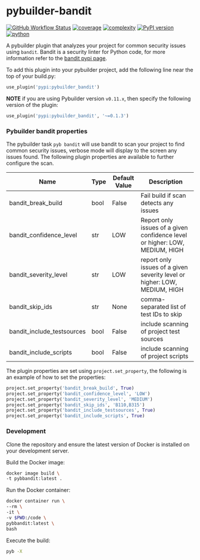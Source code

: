 # pybuilder-bandit
[![GitHub Workflow Status](https://github.com/soda480/pybuilder-bandit/workflows/build/badge.svg)](https://github.com/soda480/pybuilder-bandit/actions)
[![coverage](https://img.shields.io/badge/coverage-100%25-brightgreen)](https://pybuilder.io/)
[![complexity](https://img.shields.io/badge/complexity-A-brightgreen)](https://radon.readthedocs.io/en/latest/api.html#module-radon.complexity)
[![PyPI version](https://badge.fury.io/py/pybuilder-bandit.svg)](https://badge.fury.io/py/pybuilder-bandit)
[![python](https://img.shields.io/badge/python-3.7%20%7C%203.8%20%7C%203.9%20%7C%203.10-teal)](https://www.python.org/downloads/)

A pybuilder plugin that analyzes your project for common security issues using `bandit`. Bandit is a security linter for Python code, for more information refer to the [bandit pypi page](https://pypi.org/project/bandit/).

To add this plugin into your pybuilder project, add the following line near the top of your build.py:
```python
use_plugin('pypi:pybuilder_bandit')
```

**NOTE** if you are using Pybuilder version `v0.11.x`, then specify the following version of the plugin:
```python
use_plugin('pypi:pybuilder_bandit', '~=0.1.3')
```

### Pybuilder bandit properties

The pybuilder task `pyb bandit` will use bandit to scan your project to find common security issues, verbose mode will display to the screen any issues found. The following plugin properties are available to further configure the scan.

Name | Type | Default Value | Description
-- | -- | -- | --
bandit_break_build | bool | False | Fail build if scan detects any issues
bandit_confidence_level | str | LOW | Report only issues of a given confidence level or higher: LOW, MEDIUM, HIGH
bandit_severity_level | str | LOW | report only issues of a given severity level or higher: LOW, MEDIUM, HIGH
bandit_skip_ids | str | None | comma-separated list of test IDs to skip
bandit_include_testsources | bool | False | include scanning of project test sources
bandit_include_scripts | bool | False | include scanning of project scripts

The plugin properties are set using `project.set_property`, the following is an example of how to set the properties:

```Python
project.set_property('bandit_break_build', True)
project.set_property('bandit_confidence_level', 'LOW')
project.set_property('bandit_severity_level', 'MEDIUM')
project.set_property('bandit_skip_ids', 'B110,B315')
project.set_property('bandit_include_testsources', True)
project.set_property('bandit_include_scripts', True)
```

### Development

Clone the repository and ensure the latest version of Docker is installed on your development server.

Build the Docker image:
```sh
docker image build \
-t pybbandit:latest .
```

Run the Docker container:
```sh
docker container run \
--rm \
-it \
-v $PWD:/code \
pybbandit:latest \
bash
```

Execute the build:
```sh
pyb -X
```
